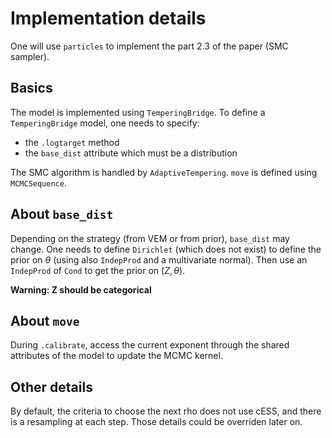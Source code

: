 # Implementation details

One will use `particles` to implement the part 2.3 of the paper (SMC sampler).

## Basics

The model is implemented using `TemperingBridge`. 
To define a `TemperingBridge` model, one needs to specify:
- the `.logtarget` method
- the `base_dist` attribute which must be a distribution

The SMC algorithm is handled by `AdaptiveTempering`.
`move` is defined using `MCMCSequence`.

## About `base_dist`

Depending on the strategy (from VEM or from prior), `base_dist` may change.
One needs to define `Dirichlet` (which does not exist) to define the prior on $\theta$ (using also `IndepProd` and a multivariate normal).
Then use an `IndepProd` of `Cond` to get the prior on $(Z,\theta)$.

**Warning: Z should be categorical**

## About `move`

During `.calibrate`, access the current exponent through the shared attributes of the model to update the MCMC kernel.

## Other details

By default, the criteria to choose the next rho does not use cESS, and there is a resampling at each step. Those details could be overriden later on.